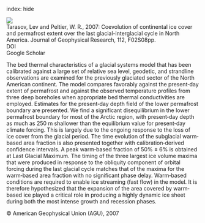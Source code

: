 index: hide

<div class="Citation">
    <div class="Citation-thumb CitationThumb-linked"  data-href="https://doi.org/10.1029/2006jf000661">
      <img src="https://static.claimspace.cloud/climate-study-static/refs/thumbs/5/Tarasov_and_Peltier_2007-thumb.png" />
    </div>

  <div class="Citation-body">
    <div class="Citation-text">Tarasov, Lev and Peltier, W. R., 2007: Coevolution of continental ice cover and permafrost extent over the last glacial-interglacial cycle in North America. <span class="Article-journal">Journal of Geophysical Research, </span><span class="Article-volume">112, </span>F02S08pp.</div>
    <div class="Citation-links">
      <div class="CitationLink" data-href="https://doi.org/10.1029/2006jf000661">
        <div class="CitationLink-icon CitationLink-Doi"></div>
        <div class="CitationLink-text">DOI</div>
      </div>
      <div class="CitationLink" data-href="https://scholar.google.com/scholar?q=10.1029/2006jf000661">
        <div class="CitationLink-icon CitationLink-Scholar"></div>
        <div class="CitationLink-text">Google Scholar</div>
      </div>
    </div>
  </div>
</div>

The bed thermal characteristics of a glacial systems model that has been calibrated against a large set of relative sea level, geodetic, and strandline observations are examined for the previously glaciated sector of the North American continent. The model compares favorably against the present‐day extent of permafrost and against the observed temperature profiles from three deep boreholes when appropriate bed thermal conductivities are employed. Estimates for the present‐day depth field of the lower permafrost boundary are presented. We find a significant disequilibrium in the lower permafrost boundary for most of the Arctic region, with present‐day depth as much as 250 m shallower than the equilibrium value for present‐day climate forcing. This is largely due to the ongoing response to the loss of ice cover from the glacial period. The time evolution of the subglacial warm‐based area fraction is also presented together with calibration‐derived confidence intervals. A peak warm‐based fraction of 50% ± 6% is obtained at Last Glacial Maximum. The timing of the three largest ice volume maxima that were produced in response to the obliquity component of orbital forcing during the last glacial cycle matches that of the maxima for the warm‐based area fraction with no significant phase delay. Warm‐based conditions are required to enable ice streaming (fast flow) in the model. It is therefore hypothesized that the expansion of the area covered by warm‐based ice played a critical role in producing a highly dynamic ice sheet during both the most intense growth and recession phases.

<div class="Citation-copy">
&copy; American Geophysical Union (AGU), 2007
</div>